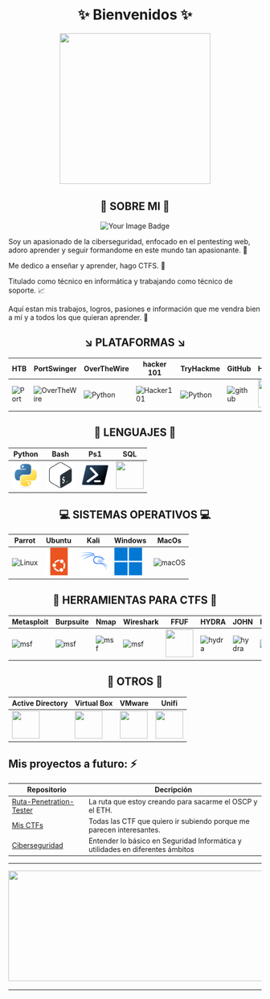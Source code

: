 <h1 align="center"> ✨ Bienvenidos ✨</font> </h1>

<p align="center"><img height=300px width=300px src="https://github.com/user-attachments/assets/28eba669-a8dd-418a-bc8d-cc7c8e147edc"></p>

<h2 align="center"> 👯 SOBRE MI 👯 </h2>

<p align="center">
<img src="https://tryhackme-badges.s3.amazonaws.com/SrVerde.png" alt="Your Image Badge" />
</p>

Soy un apasionado de la ciberseguridad, enfocado en el pentesting web, adoro aprender y seguir formandome en este mundo tan apasionante. 🔴

Me dedico a enseñar y aprender, hago CTFS. 🏴

Titulado como técnico en informática y trabajando como técnico de soporte. 📈

Aquí estan mis trabajos, logros, pasiones e información que me vendra bien a mí y a todos los que quieran aprender. 🥇

<h2 align="center"> ↘️ PLATAFORMAS ↘️ </h2>

| HTB | PortSwinger | OverTheWire | hacker 101 | TryHackme | GitHub | HackTricks | 
| -------- | -------- | -------- | -------- | -------- | -------- | --- | 
| <img src="https://github.com/user-attachments/assets/71ab48b1-1ae4-45f9-80f3-d08f37528f88" title="Python"  alt="Port" width="55" height="55"/>  | <img src="https://github.com/D4l1-web/D4l1-web/assets/79869523/bd290350-af83-4a58-98f5-e41fbfda01b7" title="Python"  alt="OverTheWire" width="55" height="55"/> | <img src="https://github.com/D4l1-web/D4l1-web/assets/79869523/4ac1796b-308f-4901-8267-5e5bfb3eb2a6" title="Python"  alt="Python" width="55" height="55"/>  | <img src="https://github.com/user-attachments/assets/67c967a3-a691-4aae-a3b4-30b556c48862" title="Python"  alt="Hacker101" width="55" height="55"/> |  <img src="https://github.com/user-attachments/assets/7db71473-f9db-46e4-986c-b3d49696dd91" title="Truhackme"  alt="Python" width="55" height="55"/>  | <img src="https://github.com/user-attachments/assets/caa233f3-5f53-46fd-894c-cae163d8a871" alt="github" width=55 height=55> | <img src="https://github.com/user-attachments/assets/5bdabb75-d291-41bc-a5f1-c9bb27454a16" width=55 height=55> 

<h2 align="center"> 📖 LENGUAJES 📖 </h2> 

| Python | Bash | Ps1 | SQL |
| -------- | -------- | -------- | --- |
| <img src="https://github.com/devicons/devicon/blob/master/icons/python/python-original.svg" title="Python"  alt="Python" width="55" height="55"/> | <img src="https://github.com/devicons/devicon/blob/master/icons/bash/bash-original.svg" title="Python"  alt="Python" width="55" height="55"/> | <img src="https://github.com/devicons/devicon/blob/master/icons/powershell/powershell-original.svg" title="Python"  alt="Python" width="55" height="55"/> | <img src="https://github.com/user-attachments/assets/1b5555a8-4770-4520-92e2-c80f1bbf7b22" width="55" height="55">

<h2 align="center"> 💻 SISTEMAS OPERATIVOS 💻 </h2> 

| Parrot | Ubuntu | Kali | Windows | MacOs | 
| -------- | -------- | -------- | -------- | -------- |
| <img src="https://github.com/user-attachments/assets/eabc6626-ffe3-441a-85a8-977c62c00260" title="Linux"  alt="Linux" width="55" height="55"/> | <img src="https://github.com/devicons/devicon/blob/master/icons/ubuntu/ubuntu-original.svg" title="Ubuntu"  alt="Ubuntu" width="55" height="55"/> | <img src="https://github.com/canaleal/devicon/blob/new-icon-kali-linux/icons/kalilinux/kalilinux-original-wordmark.svg" title="Linux" alt="Linux" width="55" height="55"/> | <img src="https://github.com/devicons/devicon/blob/master/icons/windows11/windows11-original.svg" title="Linux"  alt="Linux" width="55" height="55"/> | <img src="https://github.com/user-attachments/assets/a2ab549e-2485-4f51-959c-dc6c7a0a7815" alt="macOS" width=55 height=55>

<h2 align="center"> 🧰 HERRAMIENTAS PARA CTFS 🧰 </h2>

| Metasploit | Burpsuite | Nmap | Wireshark | FFUF | HYDRA | JOHN | HASHCAT | SqlMap |
| --------- | --------- | --------- | --------- | --------- | --------- | ------ | ---- | --- |
| <img src="https://github.com/user-attachments/assets/20ef25fd-0a81-4102-bb49-8b8ff45ef3e2" alt="msf" width="55" height="55" /> | <img src="https://github.com/user-attachments/assets/b5862014-823b-45cb-9a3a-592475f2f404" alt="msf" width="85" height="55" /> | <img src="https://github.com/D4l1-web/D4l1-web/assets/79869523/b7acdf30-8619-4d19-bfa3-a337c0341eb3" alt="msf" width="55" height="55" /> | <img src="https://github.com/user-attachments/assets/240dfb24-ef2f-4772-af23-ca7ffb77714c" alt="msf" width="55" height="55" /> | <img src="https://github.com/user-attachments/assets/b2c02510-751c-4a08-ad3f-c8cfef0afb1d" width="55" height="55"> | <img src="https://github.com/user-attachments/assets/0f9dfc09-d78d-406f-ad04-81fa45866f93" alt="hydra" width="55" height="55"/> | <img src="https://github.com/user-attachments/assets/b2be2aa2-7e44-4a29-8efd-19ca244b5830" alt="hydra" width="55" height="55"/> | <img src="https://github.com/user-attachments/assets/02e65713-36d5-49d7-8c84-9fda17d925c2" alt="hydra" width="55" height="55"/> | <img src="https://github.com/user-attachments/assets/74a324fd-7fc3-45be-992a-e34ab3c3e074" width=55px height=55px>

<h2 align="center"> 🥇 OTROS 🥇 </h2>

| Active Directory | Virtual Box | VMware | Unifi
| --- | --- | --- | --- |
| <img src="https://github.com/user-attachments/assets/10128a6e-5c06-4b81-a945-8585e41d1538" width=55 height=55> | <img src="https://github.com/user-attachments/assets/1e7536d1-3c67-460f-a29f-c13ad064284b" width=55 height=55> | <img src="https://github.com/user-attachments/assets/72f9cd17-76d4-42da-b1f1-0a21ad6ec263" width=55 height=55> | <img src="https://github.com/user-attachments/assets/c9d08bb6-0338-4dec-9c4c-6943dac6cbab" width=55 height=55>

## Mis proyectos a futuro: ⚡


Repositorio | Decripción
--- | ---
[Ruta-Penetration-Tester](https://github.com/d4l1v3rd3/PenetrationTester-Ruta) | La ruta que estoy creando para sacarme el OSCP y el ETH.
[Mis CTFs](https://github.com/d4l1v3rd3/CTF) | Todas las CTF que quiero ir subiendo porque me parecen interesantes.
[Ciberseguridad](https://github.com/d4l1v3rd3/Ciberseguridad) | Entender lo básico en Seguridad Informática y utilidades en diferentes ámbitos



---
<p align="center">
 <img width="800" height="220" src="https://streak-stats.demolab.com?user=d4l1v3rd3&theme=dark" >
</p>

---



<div id="header" align="center">
  <img src="https://komarev.com/ghpvc/?username=D4l1-web&style=for-the-badge&color=orange" alt=""/>
</div>

